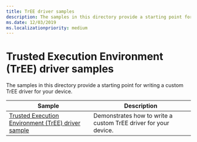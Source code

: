 ```yaml
---
title: TrEE driver samples
description: The samples in this directory provide a starting point for writing a custom TrEE driver for your device.
ms.date: 12/03/2019
ms.localizationpriority: medium
---
```


# Trusted Execution Environment (TrEE) driver samples

The samples in this directory provide a starting point for writing a custom TrEE driver for your device.

| Sample | Description |
| --- | --- |
| [Trusted Execution Environment (TrEE) driver sample](/samples/microsoft/windows-driver-samples/tree-sample) | Demonstrates how to write a custom TrEE driver for your device. |